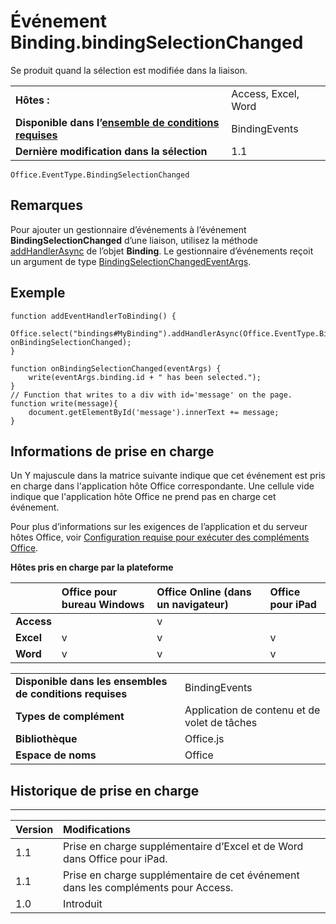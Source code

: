 
# <a name="binding.bindingselectionchanged-event"></a>Événement Binding.bindingSelectionChanged
Se produit quand la sélection est modifiée dans la liaison.

|||
|:-----|:-----|
|**Hôtes :**|Access, Excel, Word|
|**Disponible dans l’[ensemble de conditions requises](../../docs/overview/specify-office-hosts-and-api-requirements.md)**|BindingEvents|
|**Dernière modification dans la sélection**|1.1|

```
Office.EventType.BindingSelectionChanged
```

## <a name="remarks"></a>Remarques

Pour ajouter un gestionnaire d’événements à l’événement **BindingSelectionChanged** d’une liaison, utilisez la méthode [addHandlerAsync](../../reference/shared/binding.addhandlerasync.md) de l’objet **Binding**. Le gestionnaire d’événements reçoit un argument de type [BindingSelectionChangedEventArgs](../../reference/shared/binding.bindingselectionchangedeventargs.md).


## <a name="example"></a>Exemple




```
function addEventHandlerToBinding() {
 Office.select("bindings#MyBinding").addHandlerAsync(Office.EventType.BindingSelectionChanged, onBindingSelectionChanged);
}

function onBindingSelectionChanged(eventArgs) {
    write(eventArgs.binding.id + " has been selected.");
}
// Function that writes to a div with id='message' on the page.
function write(message){
    document.getElementById('message').innerText += message; 
}
```


## <a name="support-details"></a>Informations de prise en charge


Un Y majuscule dans la matrice suivante indique que cet événement est pris en charge dans l'application hôte Office correspondante. Une cellule vide indique que l'application hôte Office ne prend pas en charge cet événement.

Pour plus d’informations sur les exigences de l’application et du serveur hôtes Office, voir [Configuration requise pour exécuter des compléments Office](../../docs/overview/requirements-for-running-office-add-ins.md).


**Hôtes pris en charge par la plateforme**


||**Office pour bureau Windows**|**Office Online (dans un navigateur)**|**Office pour iPad**|
|:-----|:-----|:-----|:-----|
|**Access**||v||
|**Excel**|v|v|v|
|**Word**|v|v|v|

|||
|:-----|:-----|
|**Disponible dans les ensembles de conditions requises**|BindingEvents|
|**Types de complément**|Application de contenu et de volet de tâches|
|**Bibliothèque**|Office.js|
|**Espace de noms**|Office|

## <a name="support-history"></a>Historique de prise en charge





****


|**Version**|**Modifications**|
|:-----|:-----|
|1.1|Prise en charge supplémentaire d’Excel et de Word dans Office pour iPad.|
|1.1|Prise en charge supplémentaire de cet événement dans les compléments pour Access.|
|1.0|Introduit|
